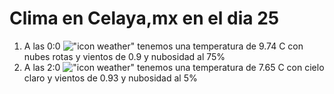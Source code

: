 # Clima en Celaya,mx en el dia 25

1. A las 0:0 !["icon weather"](http://openweathermap.org/img/w/04n.png) tenemos una temperatura de 9.74 C con nubes rotas y  vientos de 0.9 y nubosidad al 75%
1. A las 2:0 !["icon weather"](http://openweathermap.org/img/w/01n.png) tenemos una temperatura de 7.65 C con cielo claro y  vientos de 0.93 y nubosidad al 5%
